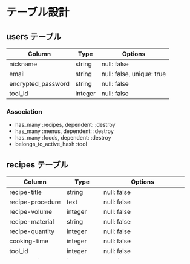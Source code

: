 # テーブル設計

## users テーブル

| Column             | Type    | Options                   |
| ------------------ | ------- | ------------------------- |
| nickname           | string  | null: false               |
| email              | string  | null: false, unique: true |
| encrypted_password | string  | null: false               |
| tool_id            | integer | null: false               |

### Association

- has_many :recipes, dependent: :destroy
- has_many :menus,   dependent: :destroy
- has_many :foods,   dependent: :destroy
- belongs_to_active_hash :tool


## recipes テーブル

| Column            | Type       | Options                        |
| ----------------- | ---------- | ------------------------------ |
| recipe-title      | string     | null: false                    |
| recipe-procedure  | text       | null: false                    |
| recipe-volume     | integer    | null: false                    |
| recipe-material   | string     | null: false                    |
| recipe-quantity   | integer    | null: false                    |
| cooking-time      | integer    | null: false                    |
| tool_id           | integer    | null: false                    |
| category_id       | integer    | null: false                    |
| user              | references | null: false, foreign_key: true |

### Association

- belongs_to :user
- has_many   :menus
- has_many   :recipe-tags
- belongs_to_active_hash :tool
- belongs_to_active_hash :category


## menus テーブル

| Column   | Type       | Options                        |
| -------- | ---------- | ------------------------------ |
| user     | references | null: false, foreign_key: true |
| recipe   | references | null: false, foreign_key: true |

### Association

- belongs_to :user
- belongs_to :recipe


## recipe-tags テーブル

| Column   | Type       | Options                        |
| -------- | ---------- | ------------------------------ |
| recipe   | references | null: false, foreign_key: true |
| tag      | references | null: false, foreign_key: true |

### Association

- belongs_to :recipe
- belongs_to :tag


## tags テーブル

| Column     | Type     | Options        |
| ---------- | -------- | -------------- |
| bookmark   | string   | null: false    |
| main       | string   | null: false    |
| sub        | string   | null: false    |
| soup       | string   | null: false    |
| vegetable  | string   | null: false    |
| meet       | string   | null: false    |
| egg        | string   | null: false    |
| fish       | string   | null: false    |
| bean       | string   | null: false    |

### Association

- has_many   :recipe-tags


## foods テーブル

| Column      | Type       | Options                        |
| ----------- | ---------- | ------------------------------ |
| food-name   | string     | null: false                    |
| best-before | string     | null: false                    |
| user        | references | null: false, foreign_key: true |

### Association

- belongs_to :user